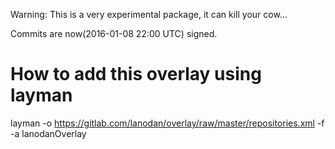 Warning: This is a very experimental package, it can kill your cow…

Commits are now(2016-01-08 22:00 UTC) signed.

# How to add this overlay using layman
layman -o https://gitlab.com/lanodan/overlay/raw/master/repositories.xml -f -a lanodanOverlay
